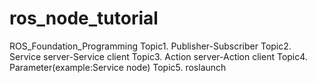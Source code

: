 # ros_node_tutorial
ROS_Foundation_Programming
Topic1. Publisher-Subscriber
Topic2. Service server-Service client
Topic3. Action server-Action client
Topic4. Parameter(example:Service node)
Topic5. roslaunch
